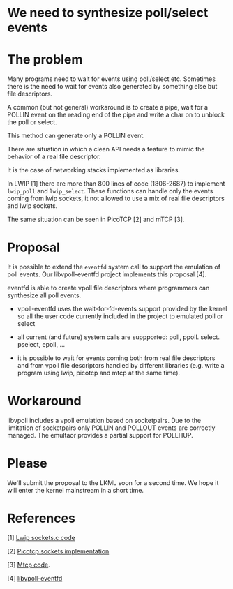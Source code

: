 We need to synthesize poll/select events
=====

# The problem

Many programs need to wait for events using poll/select etc.
Sometimes there is the need to wait for events also generated by
something else but file descriptors.

A common (but not general) workaround is to create a pipe, wait for a POLLIN
event on the reading end of the pipe and write a char on to unblock
the poll or select.

This method can generate only a POLLIN event.

There are situation in which a clean API needs a feature to mimic the behavior of
a real file descriptor.

It is the case of networking stacks implemented as libraries.

In LWIP [1] there are
more than 800 lines of code (1806-2687) to implement `lwip_poll` and `lwip_select`.
These functions can handle only the events coming from lwip sockets, it not
allowed to use a mix of real file descriptors and lwip sockets.

The same situation can be seen in PicoTCP [2] and mTCP [3].

# Proposal

It is possible to extend the `eventfd` system call to support the emulation of
poll events. Our libvpoll-eventfd project implements this proposal [4].

eventfd is able to create vpoll file descriptors where programmers can synthesize
all poll events.

* vpoll-eventfd uses the wait-for-fd-events support provided by the kernel so
all the user code currently included in the project to emulated poll or select


* all current (and future) system calls are suppported: poll, ppoll. select. pselect, epoll, ...

* it is possible to wait for events coming both from real file descriptors and from vpoll file 
descriptors handled by different libraries (e.g. write a program using lwip, picotcp and mtcp at
    the same time).

# Workaround

libvpoll includes a vpoll emulation based on socketpairs. Due to the limitation of socketpairs
only POLLIN and POLLOUT events are correctly managed. The emultaor provides a partial support 
for POLLHUP.


# Please

We'll submit the proposal to the LKML soon for a second time. We hope it will enter
the kernel mainstream in a short time.

# References

[1] [Lwip sockets.c code](http://git.savannah.nongnu.org/cgit/lwip.git/tree/src/api/sockets.c)

[2] [Picotcp sockets implementation](https://github.com/tass-belgium/picotcp-bsd/blob/master/pico_bsd_sockets.c)

[3] [Mtcp code](https://shader.kaist.edu/mtcp/).

[4] [libvpoll-eventfd](https://github.com/rd235/libvpoll-eventfd)
